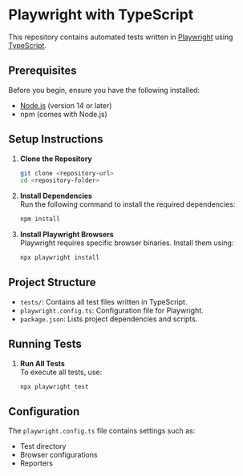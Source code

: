# Playwright with TypeScript

This repository contains automated tests written in [Playwright](https://playwright.dev/) using [TypeScript](https://www.typescriptlang.org/).

## Prerequisites

Before you begin, ensure you have the following installed:

- [Node.js](https://nodejs.org/) (version 14 or later)
- npm (comes with Node.js)

## Setup Instructions

1. **Clone the Repository**  
   ```bash
   git clone <repository-url>
   cd <repository-folder>
   ```

2. **Install Dependencies**  
   Run the following command to install the required dependencies:  
   ```bash
   npm install
   ```

3. **Install Playwright Browsers**  
   Playwright requires specific browser binaries. Install them using:  
   ```bash
   npx playwright install
   ```

## Project Structure

- `tests/`: Contains all test files written in TypeScript.
- `playwright.config.ts`: Configuration file for Playwright.
- `package.json`: Lists project dependencies and scripts.

## Running Tests

1. **Run All Tests**  
   To execute all tests, use:  
   ```bash
   npx playwright test
   ```

## Configuration

The `playwright.config.ts` file contains settings such as:

- Test directory
- Browser configurations
- Reporters
